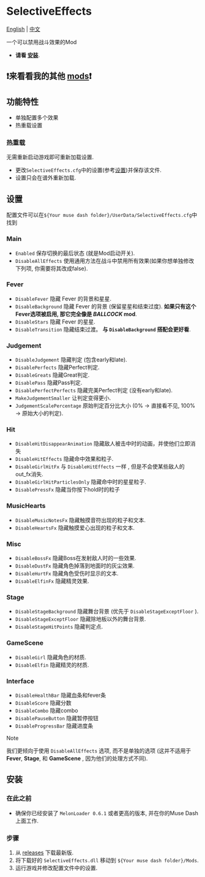# SelectiveEffects

[English](README.md) | [中文](README_zh.md)

一个可以禁用战斗效果的Mod

* **请看 [安装](#安装)**.

## ❗来看看我的其他 [mods](https://github.com/Asgragrt/AsgraMDMods/blob/main/README.md)❗

## 功能特性

* 单独配置多个效果
* 热重载设置

### 热重载

无需重新启动游戏即可重新加载设置.

* 更改`SelectiveEffects.cfg`中的设置(参考[设置](#设置))并保存该文件.
* 设置只会在谱外重新加载.

## 设置

配置文件可以在`${Your muse dash folder}/UserData/SelectiveEffects.cfg`中找到


### Main

* `Enabled` 保存切换的最后状态 (就是Mod启动开关).
* `DisableAllEffects` 使用通用方法在战斗中禁用所有效果(如果你想单独修改下列项, 你需要将其改成false).

### Fever

* `DisableFever` 隐藏 Fever 的背景和星星.
* `DisableBackground` 隐藏 Fever 的背景 (保留星星和结束过度). **如果只有这个Fever选项被启用, 那它完全像是 _BALLCOCK_ mod**.
* `DisableStars` 隐藏 Fever 的星星.
* `DisableTransition` 隐藏结束过渡。 **与 `DisableBackground` 搭配会更好看**.

### Judgement

* `DisableJudgement` 隐藏判定 (包含early和late).
* `DisablePerfects` 隐藏Perfect判定.
* `DisableGreats` 隐藏Great判定.
* `DisablePass` 隐藏Pass判定.
* `DisablePerfectPerfects` 隐藏完美Perfect判定 (没有early和late).
* `MakeJudgementSmaller` 让判定变得更小.
* `JudgementScalePercentage` 原始判定百分比大小 (0% &rarr; 直接看不见, 100% &rarr; 原始大小的判定).

### Hit

* `DisableHitDisappearAnimation` 隐藏敌人被击中时的动画，并使他们立即消失
* `DisableHitEffects` 隐藏命中效果和粒子.
* `DisableGirlHitFx` 与 `DisableHitEffects` 一样 , 但是不会使某些敌人的out_fx消失.
* `DisableGirlHitParticlesOnly` 隐藏命中时的星星粒子.
* `DisablePressFx` 隐藏当你按下hold时的粒子

### MusicHearts

* `DisableMusicNotesFx` 隐藏触摸音符出现的粒子和文本.
* `DisableHeartsFx` 隐藏触摸爱心出现的粒子和文本.

### Misc

* `DisableBossFx` 隐藏Boss在发射敌人时的一些效果.
* `DisableDustFx` 隐藏角色掉落到地面时的灰尘效果.
* `DisableHurtFx` 隐藏角色受伤时显示的文本.
* `DisableElfinFx` 隐藏精灵效果.

### Stage

* `DisableStageBackground` 隐藏舞台背景 (优先于 `DisableStageExceptFloor` ).
* `DisableStageExceptFloor` 隐藏除地板以外的舞台背景.
* `DisableStageHitPoints` 隐藏判定点.

### GameScene

* `DisableGirl` 隐藏角色的材质.
* `DisableElfin` 隐藏精灵的材质.

### Interface

* `DisableHealthBar` 隐藏血条和fever条
* `DisableScore` 隐藏分数
* `DisableCombo` 隐藏combo
* `DisablePauseButton` 隐藏暂停按钮
* `DisableProgressBar` 隐藏进度条

> [!NOTE]
> 我们更倾向于使用 `DisableAllEffects` 选项, 而不是单独的选项 (这并不适用于**Fever**, **Stage**, 和 **GameScene** , 因为他们的处理方式不同).

## 安装

### 在此之前

* 确保你已经安装了 `MelonLoader 0.6.1` 或者更高的版本, 并在你的Muse Dash上面工作.

### 步骤

1. 从 [releases](https://github.com/MDMods/SelectiveEffects/releases/latest) 下载最新版.
2. 将下载好的 `SelectiveEffects.dll` 移动到 `${Your muse dash folder}/Mods`.
3. 运行游戏并修改配置文件中的设置.
